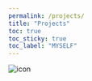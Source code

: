 ```yaml
---
permalink: /projects/
title: "Projects"
toc: true
toc_sticky: true
toc_label: "MYSELF"
---
```


![icon](/assets/logo.ico/apple-icon-120x120.png)